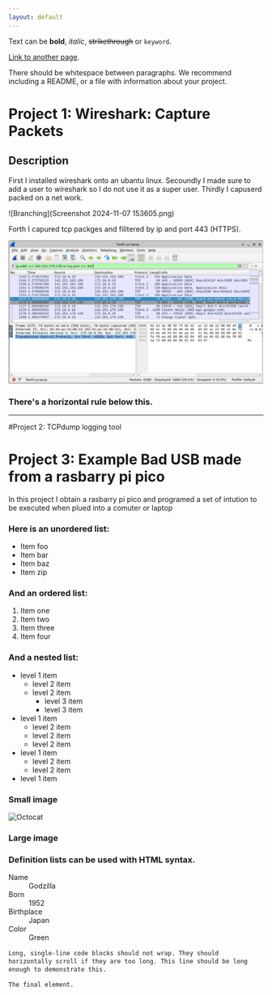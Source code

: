 ```yaml
---
layout: default
---
```


Text can be **bold**, _italic_, ~~strikethrough~~ or `keyword`.

[Link to another page](./another-page.html).



There should be whitespace between paragraphs. We recommend including a README, or a file with information about your project.

# Project 1: Wireshark: Capture Packets

## Description
 First I installed wireshark onto an ubantu linux.
 Secoundly I made sure to add a user to wireshark so I do not use it as a super user.
 Thirdly I capuserd packed on a net work.
 
![Branching](Screenshot 2024-11-07 153605.png)

Forth I capured tcp packges and filltered by ip and port 443 (HTTPS).

![Branching](Wireshark_ip_filter.PNG)


### There's a horizontal rule below this.

* * *

#Project 2: TCPdump logging tool


# Project 3: Example Bad USB made from a rasbarry pi pico

In this project I obtain a rasbarry pi pico and programed a set of intution to be executed when plued into a comuter or laptop

### Here is an unordered list:

*   Item foo
*   Item bar
*   Item baz
*   Item zip

### And an ordered list:

1.  Item one
1.  Item two
1.  Item three
1.  Item four

### And a nested list:

- level 1 item
  - level 2 item
  - level 2 item
    - level 3 item
    - level 3 item
- level 1 item
  - level 2 item
  - level 2 item
  - level 2 item
- level 1 item
  - level 2 item
  - level 2 item
- level 1 item

### Small image

![Octocat](https://github.githubassets.com/images/icons/emoji/octocat.png)

### Large image


### Definition lists can be used with HTML syntax.

<dl>
<dt>Name</dt>
<dd>Godzilla</dd>
<dt>Born</dt>
<dd>1952</dd>
<dt>Birthplace</dt>
<dd>Japan</dd>
<dt>Color</dt>
<dd>Green</dd>
</dl>

```
Long, single-line code blocks should not wrap. They should horizontally scroll if they are too long. This line should be long enough to demonstrate this.
```

```
The final element.
```
